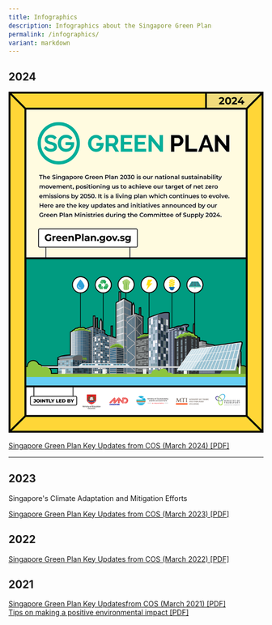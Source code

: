 ```yaml
---
title: Infographics
description: Infographics about the Singapore Green Plan
permalink: /infographics/
variant: markdown
---
```

## 2024 
![Singapore Green Plan 2024 Overview](/images/SGP2024_infographic_1.png)

[Singapore Green Plan Key Updates from COS (March 2024) [PDF]](/files/SGP2024_infographic.pdf)
***
## 2023

Singapore's Climate Adaptation and Mitigation Efforts

[Singapore Green Plan Key Updates from COS (March 2023) [PDF]](/files/SGP2023_overview.pdf)
															
		
## 2022 

[Singapore Green Plan Key Updates from COS (March 2022) [PDF]](/files/SGP2022_overview.pdf)

## 2021 

[Singapore Green Plan Key Updatesfrom COS (March 2021) [PDF]](/files/SGP2021_overview_1.pdf)  
[Tips on making a positive environmental impact [PDF]](/files/SGP_actionables.pdf)